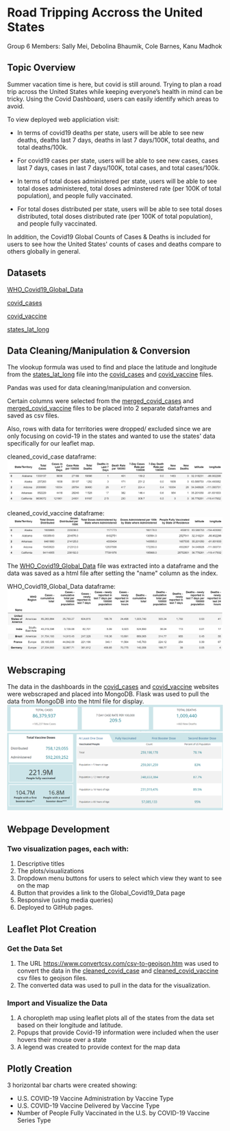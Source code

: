 # Road Tripping Accross the United States

Group 6 Members: Sally Mei, Debolina Bhaumik, Cole Barnes, Kanu Madhok


## Topic Overview
Summer vacation time is here, but covid is still around. Trying to plan a road trip across the United States while keeping everyone’s health in 
mind can be tricky. Using the Covid Dashboard, users can easily identify which areas to avoid. 

To view deployed web appliciation visit:

- In terms of covid19 deaths per state, users will be able to see new deaths, deaths last 7 days, deaths in last 7 days/100K, total deaths, and total deaths/100k.

- For covid19 cases per state, users will be able to see new cases, cases last 7 days, cases in last 7 days/100K, total cases, and total cases/100k.

- In terms of total doses administered per state, users will be able to see total doses administered, total doses adminstered rate (per 100K of total population), and people fully vaccinated.

- For total doses distributed per state, users will be able to see total doses distributed, total doses distributed rate (per 100K of total population), and people fully vaccinated.

In addition, the Covid19 Global Counts of Cases & Deaths is included for users to see how the United States' counts of cases and deaths compare to others globally in general.

## Datasets
[WHO_Covid19_Global_Data](https://covid19.who.int/data)

[covid_cases](https://covid.cdc.gov/covid-data-tracker/#cases_casesper100klast7days)

[covid_vaccine](https://covid.cdc.gov/covid-data-tracker/#vaccinations_vacc-total-admin-rate-total)

[states_lat_long](https://developers.google.com/public-data/docs/canonical/states_csv)

## Data Cleaning/Manipulation & Conversion
The vlookup formula was used to find and place the latitude and longitude from the [states_lat_long](Resources/states_lat_long.csv) file into the [covid_cases](Resources/covid_cases.csv) and [covid_vaccine](Resources/covid_vaccine.csv) files.


Pandas was used for data cleaning/manipulation and conversion. 

Certain columns were selected from the [merged_covid_cases](Resources/merged_covid_cases.csv) and [merged_covid_vaccine](Resources/merged_covid_vaccine.csv) files to be placed into 2 separate dataframes and saved as csv files.

Also, rows with data for territories were dropped/ excluded since we are only focusing on covid-19 in the states and wanted to use the states' data specifically for our leaflet map.

cleaned_covid_case dataframe:
![covid_case](Images/covid_case.PNG)

cleaned_covid_vaccine dataframe:
![covid_vaccine](Images/covid_vaccine.PNG)

The [WHO_Covid19_Global_Data](Resources/WHO_COVID19_Global_Data.csv) file was extracted into a dataframe and the data was saved as a html file after setting the "name" column as the index.

WHO_Covid19_Global_Data dataframe:
![global_data](Images/global_data.PNG)


## Webscraping
The data in the dashboards in the [covid_cases](https://covid.cdc.gov/covid-data-tracker/#cases_casesper100klast7days) and [covid_vaccine](https://covid.cdc.gov/covid-data-tracker/#vaccinations_vacc-total-admin-rate-total) websites were webscraped and placed into MongoDB. Flask was used to pull the data from MongoDB into the html file for display. 
![dashboard1_data](Images/dashboard1.PNG)
![dashboard_data](Images/dashboard.PNG)


## Webpage Development
### Two visualization pages, each with:
1. Descriptive titles
2. The plots/visualizations
3. Dropdown menu buttons for users to select which view they want to see on the map  
4. Button that provides a link to the Global_Covid19_Data page
5. Responsive (using media queries)
4. Deployed to GitHub pages.


## Leaflet Plot Creation
### Get the Data Set
1. The URL https://www.convertcsv.com/csv-to-geojson.htm  was used to convert the data in the [cleaned_covid_case](Resources/Cleaned_Files/cleaned_covid_case.csv) and [cleaned_covid_vaccine](Resources/Cleaned_Files/cleaned_covid_vaccine.csv) csv files to geojson files. 
2. The converted data was used to pull in the data for the visualization.

### Import and Visualize the Data
1. A choropleth map using leaflet plots all of the states from the data set based on their longitude and latitude.
2. Popups that provide Covid-19 information were included when the user hovers their mouse over a state
3. A legend was created to provide context for the map data

## Plotly Creation
3 horizontal bar charts were created showing:
- U.S. COVID-19 Vaccine Administration by Vaccine Type
- U.S. COVID-19 Vaccine Delivered by Vaccine Type
- Number of People Fully Vaccinated in the U.S. by COVID-19 Vaccine Series Type
